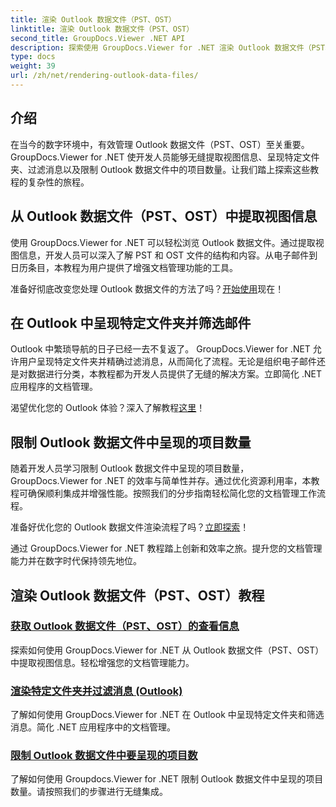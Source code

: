 ```yaml
---
title: 渲染 Outlook 数据文件（PST、OST）
linktitle: 渲染 Outlook 数据文件（PST、OST）
second_title: GroupDocs.Viewer .NET API
description: 探索使用 GroupDocs.Viewer for .NET 渲染 Outlook 数据文件（PST、OST）教程。轻松发现高效的文档管理技术。
type: docs
weight: 39
url: /zh/net/rendering-outlook-data-files/
---
```

## 介绍

在当今的数字环境中，有效管理 Outlook 数据文件（PST、OST）至关重要。 GroupDocs.Viewer for .NET 使开发人员能够无缝提取视图信息、呈现特定文件夹、过滤消息以及限制 Outlook 数据文件中的项目数量。让我们踏上探索这些教程的复杂性的旅程。

## 从 Outlook 数据文件（PST、OST）中提取视图信息
使用 GroupDocs.Viewer for .NET 可以轻松浏览 Outlook 数据文件。通过提取视图信息，开发人员可以深入了解 PST 和 OST 文件的结构和内容。从电子邮件到日历条目，本教程为用户提供了增强文档管理功能的工具。 

准备好彻底改变您处理 Outlook 数据文件的方法了吗？[开始使用](./get-view-info-outlook-data-file/)现在！

## 在 Outlook 中呈现特定文件夹并筛选邮件
Outlook 中繁琐导航的日子已经一去不复返了。 GroupDocs.Viewer for .NET 允许用户呈现特定文件夹并精确过滤消息，从而简化了流程。无论是组织电子邮件还是对数据进行分类，本教程都为开发人员提供了无缝的解决方案。立即简化 .NET 应用程序的文档管理。

渴望优化您的 Outlook 体验？深入了解教程[这里](./render-specific-folders-and-filter-messages-outlook/)！

## 限制 Outlook 数据文件中呈现的项目数量
随着开发人员学习限制 Outlook 数据文件中呈现的项目数量，GroupDocs.Viewer for .NET 的效率与简单性并存。通过优化资源利用率，本教程可确保顺利集成并增强性能。按照我们的分步指南轻松简化您的文档管理工作流程。

准备好优化您的 Outlook 数据文件渲染流程了吗？[立即探索](./limit-items-to-render-outlook-data-files/)！

通过 GroupDocs.Viewer for .NET 教程踏上创新和效率之旅。提升您的文档管理能力并在数字时代保持领先地位。
## 渲染 Outlook 数据文件（PST、OST）教程
### [获取 Outlook 数据文件（PST、OST）的查看信息](./get-view-info-outlook-data-file/)
探索如何使用 GroupDocs.Viewer for .NET 从 Outlook 数据文件（PST、OST）中提取视图信息。轻松增强您的文档管理能力。
### [渲染特定文件夹并过滤消息 (Outlook)](./render-specific-folders-and-filter-messages-outlook/)
了解如何使用 GroupDocs.Viewer for .NET 在 Outlook 中呈现特定文件夹和筛选消息。简化 .NET 应用程序中的文档管理。
### [限制 Outlook 数据文件中要呈现的项目数](./limit-items-to-render-outlook-data-files/)
了解如何使用 Groupdocs.Viewer for .NET 限制 Outlook 数据文件中呈现的项目数量。请按照我们的步骤进行无缝集成。